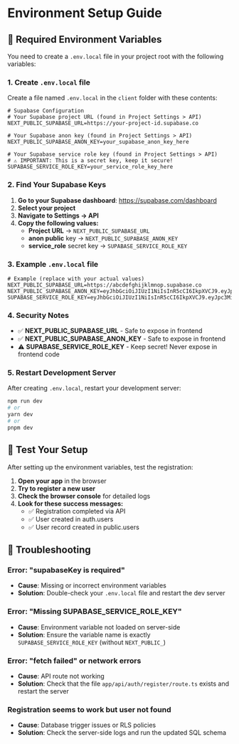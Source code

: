 # Environment Setup Guide

## 🔐 Required Environment Variables

You need to create a `.env.local` file in your project root with the following variables:

### 1. Create `.env.local` file

Create a file named `.env.local` in the `client` folder with these contents:

```env
# Supabase Configuration
# Your Supabase project URL (found in Project Settings > API)
NEXT_PUBLIC_SUPABASE_URL=https://your-project-id.supabase.co

# Your Supabase anon key (found in Project Settings > API)
NEXT_PUBLIC_SUPABASE_ANON_KEY=your_supabase_anon_key_here

# Your Supabase service role key (found in Project Settings > API)
# ⚠️ IMPORTANT: This is a secret key, keep it secure!
SUPABASE_SERVICE_ROLE_KEY=your_service_role_key_here
```

### 2. Find Your Supabase Keys

1. **Go to your Supabase dashboard**: https://supabase.com/dashboard
2. **Select your project**
3. **Navigate to Settings → API**
4. **Copy the following values:**
   - **Project URL** → `NEXT_PUBLIC_SUPABASE_URL`
   - **anon public** key → `NEXT_PUBLIC_SUPABASE_ANON_KEY`
   - **service_role** secret key → `SUPABASE_SERVICE_ROLE_KEY`

### 3. Example `.env.local` file

```env
# Example (replace with your actual values)
NEXT_PUBLIC_SUPABASE_URL=https://abcdefghijklmnop.supabase.co
NEXT_PUBLIC_SUPABASE_ANON_KEY=eyJhbGciOiJIUzI1NiIsInR5cCI6IkpXVCJ9.eyJpc3MiOiJzdXBhYmFzZSIsInJlZiI6ImFiY2RlZmdoaWprbG1ub3AiLCJyb2xlIjoiYW5vbiIsImlhdCI6MTY0Njg3ODIwMCwiZXhwIjoxOTYyNDU0MjAwfQ.example_key_here
SUPABASE_SERVICE_ROLE_KEY=eyJhbGciOiJIUzI1NiIsInR5cCI6IkpXVCJ9.eyJpc3MiOiJzdXBhYmFzZSIsInJlZiI6ImFiY2RlZmdoaWprbG1ub3AiLCJyb2xlIjoic2VydmljZV9yb2xlIiwiaWF0IjoxNjQ2ODc4MjAwLCJleHAiOjE5NjI0NTQyMDB9.example_service_key_here
```

### 4. Security Notes

- ✅ **NEXT_PUBLIC_SUPABASE_URL** - Safe to expose in frontend
- ✅ **NEXT_PUBLIC_SUPABASE_ANON_KEY** - Safe to expose in frontend
- ⚠️ **SUPABASE_SERVICE_ROLE_KEY** - Keep secret! Never expose in frontend code

### 5. Restart Development Server

After creating `.env.local`, restart your development server:

```bash
npm run dev
# or
yarn dev
# or
pnpm dev
```

## 🧪 Test Your Setup

After setting up the environment variables, test the registration:

1. **Open your app** in the browser
2. **Try to register a new user**
3. **Check the browser console** for detailed logs
4. **Look for these success messages:**
   - ✅ Registration completed via API
   - ✅ User created in auth.users
   - ✅ User record created in public.users

## 🚨 Troubleshooting

### Error: "supabaseKey is required"

- **Cause**: Missing or incorrect environment variables
- **Solution**: Double-check your `.env.local` file and restart the dev server

### Error: "Missing SUPABASE_SERVICE_ROLE_KEY"

- **Cause**: Environment variable not loaded on server-side
- **Solution**: Ensure the variable name is exactly `SUPABASE_SERVICE_ROLE_KEY` (without `NEXT_PUBLIC_`)

### Error: "fetch failed" or network errors

- **Cause**: API route not working
- **Solution**: Check that the file `app/api/auth/register/route.ts` exists and restart the server

### Registration seems to work but user not found

- **Cause**: Database trigger issues or RLS policies
- **Solution**: Check the server-side logs and run the updated SQL schema







